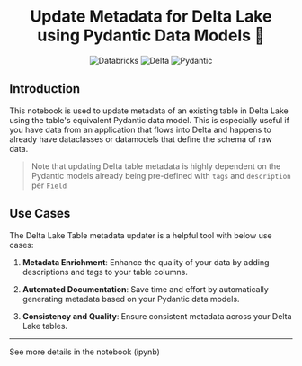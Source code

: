 <h1 align="center">Update Metadata for Delta Lake using Pydantic Data Models 📑</h1>
<p align="center">
    <img alt="Databricks" src="https://img.shields.io/badge/Databricks-FF3621.svg?style=for-the-badge&logo=Databricks&logoColor=white" />
    <img alt="Delta" src="https://img.shields.io/badge/Delta-003366.svg?style=for-the-badge&logo=Delta&logoColor=white" />
    <img alt="Pydantic" src="https://img.shields.io/badge/Pydantic-E92063.svg?style=for-the-badge&logo=Pydantic&logoColor=white" />
</p>

## Introduction

This notebook is used to update metadata of an existing table in Delta Lake using the table's equivalent Pydantic data model. This is especially useful if you have data from an application that flows into Delta and happens to already have dataclasses or datamodels that define the schema of raw data.

> Note that updating Delta table metadata is highly dependent on the Pydantic models already being pre-defined with `tags` and `description` per `Field`

## Use Cases

The Delta Lake Table metadata updater is a helpful tool with below use cases:

1. **Metadata Enrichment**: Enhance the quality of your data by adding descriptions and tags to your table columns.

2. **Automated Documentation**: Save time and effort by automatically generating metadata based on your Pydantic data models.

3. **Consistency and Quality**: Ensure consistent metadata across your Delta Lake tables.

---
See more details in the notebook (ipynb)
